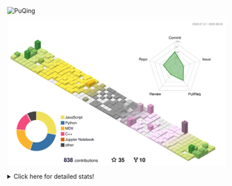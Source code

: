 ![PuQing](https://user-images.githubusercontent.com/27223114/171565019-9a56fae6-b08b-421f-99db-7e830da42371.png)

![](./profile-3d-contrib/profile-season-animate.svg)

<details>
<summary>Click here for detailed stats!</summary>

<!--START_SECTION:waka-->
![Lines of code](https://img.shields.io/badge/From%20Hello%20World%20I%27ve%20Written-746.6%20thousand%20lines%20of%20code-blue)

**🐱 My GitHub Data** 

> 📦 253.9 kB Used in GitHub's Storage 
 > 
> 🏆 510 Contributions in the Year 2023
 > 
> 🚫 Not Opted to Hire
 > 
> 📜 29 Public Repositories 
 > 
> 🔑 27 Private Repositories 
 > 
**I'm an Early 🐤** 

```text
🌞 Morning                320 commits         ███░░░░░░░░░░░░░░░░░░░░░░   12.92 % 
🌆 Daytime                1198 commits        ████████████░░░░░░░░░░░░░   48.36 % 
🌃 Evening                217 commits         ██░░░░░░░░░░░░░░░░░░░░░░░   08.76 % 
🌙 Night                  742 commits         ███████░░░░░░░░░░░░░░░░░░   29.96 % 
```


📊 **This Week I Spent My Time On** 

```text
💬 Programming Languages: 
Markdown                 12 hrs 37 mins      ██████████████████░░░░░░░   70.07 % 
Python                   2 hrs 28 mins       ███░░░░░░░░░░░░░░░░░░░░░░   13.76 % 
JavaScript               1 hr 41 mins        ██░░░░░░░░░░░░░░░░░░░░░░░   09.40 % 
MDX                      31 mins             █░░░░░░░░░░░░░░░░░░░░░░░░   02.93 % 
JSON                     12 mins             ░░░░░░░░░░░░░░░░░░░░░░░░░   01.11 % 

🔥 Editors: 
Obsidian                 12 hrs 35 mins      █████████████████░░░░░░░░   69.88 % 
VS Code                  5 hrs 25 mins       ████████░░░░░░░░░░░░░░░░░   30.12 % 

💻 Operating System: 
Windows                  16 hrs 39 mins      ███████████████████████░░   92.45 % 
WSL                      1 hr 5 mins         ██░░░░░░░░░░░░░░░░░░░░░░░   06.07 % 
Linux                    15 mins             ░░░░░░░░░░░░░░░░░░░░░░░░░   01.48 % 
```


<!--END_SECTION:waka-->
</details>
